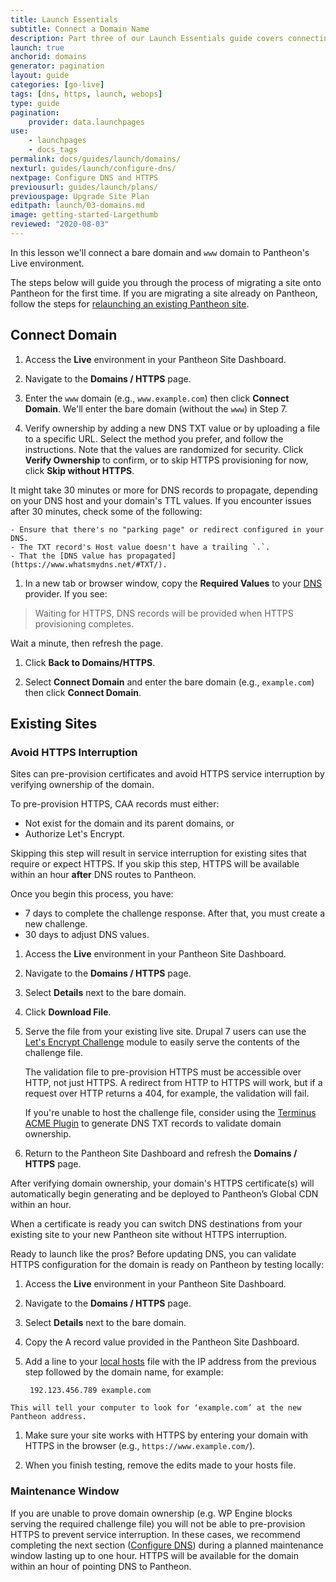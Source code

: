```yaml
---
title: Launch Essentials
subtitle: Connect a Domain Name
description: Part three of our Launch Essentials guide covers connecting your domain to your Pantheon-hosted site.
launch: true
anchorid: domains
generator: pagination
layout: guide
categories: [go-live]
tags: [dns, https, launch, webops]
type: guide
pagination:
    provider: data.launchpages
use:
    - launchpages
    - docs_tags
permalink: docs/guides/launch/domains/
nexturl: guides/launch/configure-dns/
nextpage: Configure DNS and HTTPS
previousurl: guides/launch/plans/
previouspage: Upgrade Site Plan
editpath: launch/03-domains.md
image: getting-started-Largethumb
reviewed: "2020-08-03"
---
```


In this lesson we'll connect a bare domain and `www` domain to Pantheon's Live environment.

The steps below will guide you through the process of migrating a site onto Pantheon for the first time. If you are migrating a site already on Pantheon, follow the steps for [relaunching an existing Pantheon site](/relaunch).

## Connect Domain

1. Access the **<span class="glyphicons glyphicons-cardio"></span> Live** environment in your Pantheon Site Dashboard.

1. Navigate to the **<span class="glyphicons glyphicons-global"></span> Domains / HTTPS** page.

1. Enter the `www` domain (e.g., `www.example.com`) then click **Connect Domain**. We'll enter the bare domain (without the `www`) in Step 7.

1. Verify ownership by adding a new DNS TXT value or by uploading a file to a specific URL. Select the method you prefer, and follow the instructions. Note that the values are randomized for security. Click **Verify Ownership** to confirm, or to skip HTTPS provisioning for now, click **Skip without HTTPS**.

  It might take 30 minutes or more for DNS records to propagate, depending on your DNS host and your domain's TTL values. If you encounter issues after 30 minutes, check some of the following:

    - Ensure that there's no "parking page" or redirect configured in your DNS.
    - The TXT record's Host value doesn't have a trailing `.`.
    - That the [DNS value has propagated](https://www.whatsmydns.net/#TXT/).

1. In a new tab or browser window, copy the **Required Values** to your [DNS](/dns) provider. If you see:

  > Waiting for HTTPS, DNS records will be provided when HTTPS provisioning completes.

  Wait a minute, then refresh the page.

1. Click **<span class="glyphicons glyphicons-arrow-left"></span> Back to Domains/HTTPS**.

1. Select **Connect Domain** and enter the bare domain (e.g., `example.com`) then click **Connect Domain**.

## Existing Sites

### Avoid HTTPS Interruption

Sites can pre-provision certificates and avoid HTTPS service interruption by verifying ownership of the domain.

To pre-provision HTTPS, CAA records must either:

- Not exist for the domain and its parent domains, or
- Authorize Let's Encrypt.

<Alert title="Warning" type="danger">

Skipping this step will result in service interruption for existing sites that require or expect HTTPS. If you skip this step, HTTPS will be available within an hour **after** DNS routes to Pantheon.

Once you begin this process, you have:

- 7 days to complete the challenge response. After that, you must create a new challenge.
- 30 days to adjust DNS values.

</Alert>

1. Access the **<span class="glyphicons glyphicons-cardio"></span> Live** environment in your Pantheon Site Dashboard.

1. Navigate to the **<span class="glyphicons glyphicons-global"></span> Domains / HTTPS** page.

1. Select **Details** next to the bare domain.

1. Click **<span class="glyphicons glyphicons-download-alt"></span> Download File**.

1. Serve the file from your existing live site. Drupal 7 users can use the [Let's Encrypt Challenge](https://www.drupal.org/project/letsencrypt_challenge) module to easily serve the contents of the challenge file.

   <Alert title="Note" type="info">

   The validation file to pre-provision HTTPS must be accessible over HTTP, not just HTTPS. A redirect from HTTP to HTTPS will work, but if a request over HTTP returns a 404, for example, the validation will fail.

   If you're unable to host the challenge file, consider using the [Terminus ACME Plugin](https://github.com/pantheon-systems/terminus-acme-plugin) to generate DNS TXT records to validate domain ownership.

   </Alert>

1. Return to the Pantheon Site Dashboard and refresh the **<span class="glyphicons glyphicons-global"></span> Domains / HTTPS** page.

After verifying domain ownership, your domain's HTTPS certificate(s) will automatically begin generating and be deployed to Pantheon’s Global CDN within an hour.

When a certificate is ready you can switch DNS destinations from your existing site to your new Pantheon site without HTTPS interruption.

<Accordion title=" Test Locally Before Updating DNS (optional)" id="local-test" icon="info-sign">

  Ready to launch like the pros?
  Before updating DNS, you can validate HTTPS configuration for the domain is ready on Pantheon by testing locally:

  1. Access the **<span class="glyphicons glyphicons-cardio"></span> Live** environment in your Pantheon Site Dashboard.

  1. Navigate to the **<span class="glyphicons glyphicons-global"></span> Domains / HTTPS** page.

  1. Select **Details** next to the bare domain.

  1. Copy the A record value provided in the Pantheon Site Dashboard.

  1. Add a line to your [local hosts](https://en.wikipedia.org/wiki/Hosts_(file)) file with the IP address from the previous step followed by the domain name, for example:

          192.123.456.789 example.com

    This will tell your computer to look for ‘example.com’ at the new Pantheon address.

  1. Make sure your site works with HTTPS by entering your domain with HTTPS in the browser (e.g., `https://www.example.com/`).

  1. When you finish testing, remove the edits made to your hosts file.

</Accordion>

### Maintenance Window

If you are unable to prove domain ownership (e.g. WP Engine blocks serving the required challenge file) you will not be able to pre-provision HTTPS to prevent service interruption. In these cases, we recommend completing the next section ([Configure DNS](/guides/launch/configure-dns)) during a planned maintenance window lasting up to one hour. HTTPS will be available for the domain within an hour of pointing DNS to Pantheon.
